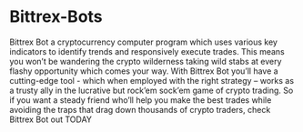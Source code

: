 # Bittrex-Bots
Bittrex Bot a cryptocurrency computer program which uses various key indicators to identify trends and responsively execute trades.  This means you won’t be wandering the crypto wilderness taking wild stabs at every flashy opportunity which comes your way.  With Bittrex Bot you’ll have a cutting-edge tool - which when employed with the right strategy – works as a trusty ally in the lucrative but rock’em sock’em game of crypto trading.   So if you want a steady friend who’ll help you make the best trades while avoiding the traps that drag down thousands of crypto traders, check Bittrex Bot out TODAY
